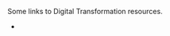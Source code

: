 Some links to Digital Transformation resources.

- [The 2019 Altimeter Report on Digital Transformation (via Prophet)]:(http://insights.prophet.com/the-state-of-digital-transformation-2018-2019)



